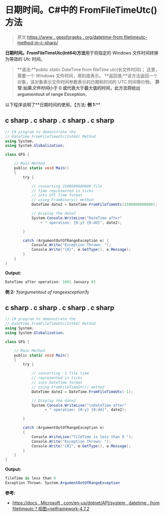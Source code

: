 # 日期时间。C#中的 FromFileTimeUtc()方法

> 原文:[https://www . geesforgeks . org/datetime-from filetimeutc-method-in-c-sharp/](https://www.geeksforgeeks.org/datetime-fromfiletimeutc-method-in-c-sharp/)

**日期时间。FromFileTimeUtc(Int64)方法**用于将指定的 Windows 文件时间转换为等效的 Utc 时间。

> **语法:**public static DateTime from fileTime utc(长文件时间)；
> 这里，需要一个 Windows 文件时间，用刻度表示。
> **返回值:**该方法返回一个对象，该对象表示文件时间参数表示的日期和时间的 UTC 时间等价物。
> **异常:**如果*文件时间*小于 0 或代表大于最大值的时间，此方法将给出**argumentout of range Exception**。

以下程序说明了**日期时间的使用。【方法:
**例 1:**** 

## c sharp . c sharp . c sharp . c sharp

```cs
// C# program to demonstrate the
// DateTime.FromFileTimeUtc(Int64) Method
using System;
using System.Globalization;

class GFG {

    // Main Method
    public static void Main()
    {
        try {

            // converting 2500000000000 file
            // time represented in ticks
            // into UTC Time format
            // using FromBinary() method
            DateTime date2 = DateTime.FromFileTimeUtc(2500000000000);

            // Display the date2
            System.Console.WriteLine("DateTime after"
                + " operation: {0:y} {0:dd}", date2);

        }

        catch (ArgumentOutOfRangeException e) {
            Console.Write("Exception Thrown: ");
            Console.Write("{0}", e.GetType(), e.Message);
        }
    }
}
```

**Output:** 

```cs
DateTime after operation: 1601 January 03
```

**例 2:** 为*argumentout of rangeexception*为

## c sharp . c sharp . c sharp . c sharp

```cs
// C# program to demonstrate the
// DateTime.FromFileTimeUtc(Int64) Method
using System;
using System.Globalization;

class GFG {

    // Main Method
    public static void Main()
    {
        try {

            // converting -1 file time
            // represented in ticks
            // into DateTime format
            // using FromFileTimeUtc() method
            DateTime date2 = DateTime.FromFileTimeUtc(-1);

            // Display the date2
            System.Console.WriteLine("\nDateTime after"
                  + " operation: {0:y} {0:dd}", date2);

        }

        catch (ArgumentOutOfRangeException e)
        {
            Console.WriteLine("fileTime is less than 0 ");
            Console.Write("Exception Thrown: ");
            Console.Write("{0}", e.GetType(), e.Message);
        }
    }
}
```

**Output:** 

```cs
fileTime is less than 0 
Exception Thrown: System.ArgumentOutOfRangeException
```

**参考:**

*   [https://docs . Microsoft . com/en-us/dotnet/API/system . datetime . from filetimeutc？视图=netframework-4.7.2](https://docs.microsoft.com/en-us/dotnet/api/system.datetime.fromfiletimeutc?view=netframework-4.7.2)